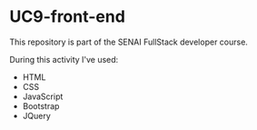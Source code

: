 # UC9-front-end

This repository is part of the SENAI FullStack developer course.

During this activity I've used:
* HTML
* CSS
* JavaScript
* Bootstrap
* JQuery

